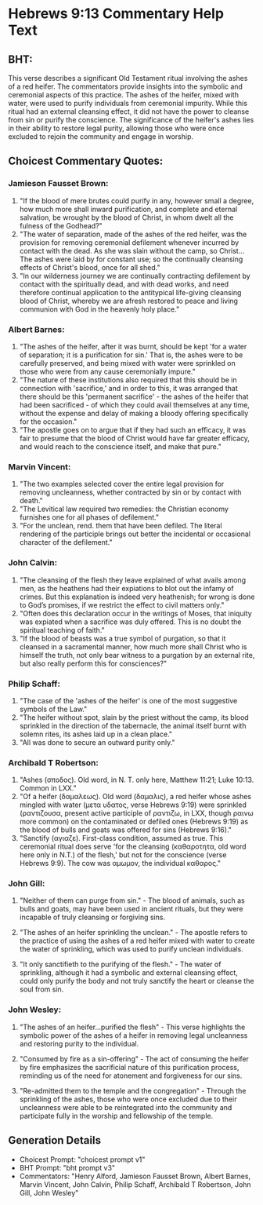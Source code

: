 # Hebrews 9:13 Commentary Help Text

## BHT:
This verse describes a significant Old Testament ritual involving the ashes of a red heifer. The commentators provide insights into the symbolic and ceremonial aspects of this practice. The ashes of the heifer, mixed with water, were used to purify individuals from ceremonial impurity. While this ritual had an external cleansing effect, it did not have the power to cleanse from sin or purify the conscience. The significance of the heifer's ashes lies in their ability to restore legal purity, allowing those who were once excluded to rejoin the community and engage in worship.

## Choicest Commentary Quotes:
### Jamieson Fausset Brown:
1. "If the blood of mere brutes could purify in any, however small a degree, how much more shall inward purification, and complete and eternal salvation, be wrought by the blood of Christ, in whom dwelt all the fulness of the Godhead?"
2. "The water of separation, made of the ashes of the red heifer, was the provision for removing ceremonial defilement whenever incurred by contact with the dead. As she was slain without the camp, so Christ... The ashes were laid by for constant use; so the continually cleansing effects of Christ's blood, once for all shed."
3. "In our wilderness journey we are continually contracting defilement by contact with the spiritually dead, and with dead works, and need therefore continual application to the antitypical life-giving cleansing blood of Christ, whereby we are afresh restored to peace and living communion with God in the heavenly holy place."

### Albert Barnes:
1. "The ashes of the heifer, after it was burnt, should be kept 'for a water of separation; it is a purification for sin.' That is, the ashes were to be carefully preserved, and being mixed with water were sprinkled on those who were from any cause ceremonially impure."
2. "The nature of these institutions also required that this should be in connection with 'sacrifice,' and in order to this, it was arranged that there should be this 'permanent sacrifice' - the ashes of the heifer that had been sacrificed - of which they could avail themselves at any time, without the expense and delay of making a bloody offering specifically for the occasion."
3. "The apostle goes on to argue that if they had such an efficacy, it was fair to presume that the blood of Christ would have far greater efficacy, and would reach to the conscience itself, and make that pure."

### Marvin Vincent:
1. "The two examples selected cover the entire legal provision for removing uncleanness, whether contracted by sin or by contact with death." 
2. "The Levitical law required two remedies: the Christian economy furnishes one for all phases of defilement." 
3. "For the unclean, rend. them that have been defiled. The literal rendering of the participle brings out better the incidental or occasional character of the defilement."

### John Calvin:
1. "The cleansing of the flesh they leave explained of what avails among men, as the heathens had their expiations to blot out the infamy of crimes. But this explanation is indeed very heathenish; for wrong is done to God’s promises, if we restrict the effect to civil matters only."
2. "Often does this declaration occur in the writings of Moses, that iniquity was expiated when a sacrifice was duly offered. This is no doubt the spiritual teaching of faith."
3. "If the blood of beasts was a true symbol of purgation, so that it cleansed in a sacramental manner, how much more shall Christ who is himself the truth, not only bear witness to a purgation by an external rite, but also really perform this for consciences?"

### Philip Schaff:
1. "The case of the 'ashes of the heifer' is one of the most suggestive symbols of the Law." 
2. "The heifer without spot, slain by the priest without the camp, its blood sprinkled in the direction of the tabernacle, the animal itself burnt with solemn rites, its ashes laid up in a clean place." 
3. "All was done to secure an outward purity only."

### Archibald T Robertson:
1. "Ashes (σποδος). Old word, in N. T. only here, Matthew 11:21; Luke 10:13. Common in LXX."
2. "Of a heifer (δαμαλεως). Old word (δαμαλις), a red heifer whose ashes mingled with water (μετα υδατος, verse Hebrews 9:19) were sprinkled (ραντιζουσα, present active participle of ραντιζω, in LXX, though ραινω more common) on the contaminated or defiled ones (Hebrews 9:19) as the blood of bulls and goats was offered for sins (Hebrews 9:16)."
3. "Sanctify (αγιαζε). First-class condition, assumed as true. This ceremonial ritual does serve 'for the cleansing (καθαροτητα, old word here only in N.T.) of the flesh,' but not for the conscience (verse Hebrews 9:9). The cow was αμωμον, the individual καθαρος."

### John Gill:
1. "Neither of them can purge from sin." - The blood of animals, such as bulls and goats, may have been used in ancient rituals, but they were incapable of truly cleansing or forgiving sins.

2. "The ashes of an heifer sprinkling the unclean." - The apostle refers to the practice of using the ashes of a red heifer mixed with water to create the water of sprinkling, which was used to purify unclean individuals.

3. "It only sanctifieth to the purifying of the flesh." - The water of sprinkling, although it had a symbolic and external cleansing effect, could only purify the body and not truly sanctify the heart or cleanse the soul from sin.

### John Wesley:
1. "The ashes of an heifer...purified the flesh" - This verse highlights the symbolic power of the ashes of a heifer in removing legal uncleanness and restoring purity to the individual. 

2. "Consumed by fire as a sin-offering" - The act of consuming the heifer by fire emphasizes the sacrificial nature of this purification process, reminding us of the need for atonement and forgiveness for our sins. 

3. "Re-admitted them to the temple and the congregation" - Through the sprinkling of the ashes, those who were once excluded due to their uncleanness were able to be reintegrated into the community and participate fully in the worship and fellowship of the temple.


## Generation Details
- Choicest Prompt: "choicest prompt v1"
- BHT Prompt: "bht prompt v3"
- Commentators: "Henry Alford, Jamieson Fausset Brown, Albert Barnes, Marvin Vincent, John Calvin, Philip Schaff, Archibald T Robertson, John Gill, John Wesley"
